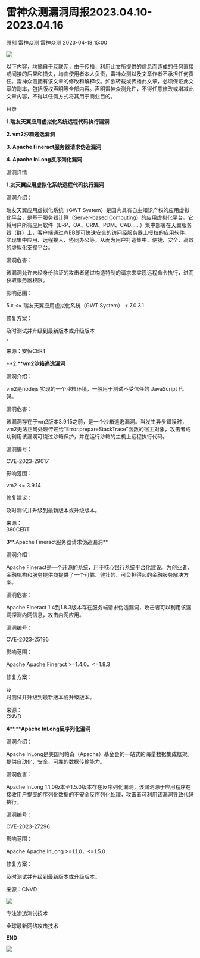 #  雷神众测漏洞周报2023.04.10-2023.04.16   
原创 雷神众测  雷神众测   2023-04-18 15:00  
  
![](https://mmbiz.qpic.cn/mmbiz_png/HxO8NorP4JUdV4QfoBzwBte9eUbJbIKBfRicDK49cMmDx9uV1JkGaibbCZbGOo3JgQqphZ2b7SHlO23jqCbPs5BA/640?wx_fmt=png "")  
  
以下内容，均摘自于互联网，由于传播，利用此文所提供的信息而造成的任何直接或间接的后果和损失，均由使用者本人负责，雷神众测以及文章作者不承担任何责任。雷神众测拥有该文章的修改和解释权。如欲转载或传播此文章，必须保证此文章的副本，包括版权声明等全部内容。声明雷神众测允许，不得任意修改或增减此文章内容，不得以任何方式将其用于商业目的。  
  
  
目录  
  
**1.瑞友天翼应用虚拟化系统远程代码执行漏洞**  
  
**2. vm2沙箱逃逸漏洞**  
  
**3. Apache Fineract服务器请求伪造漏洞**  
  
**4. Apache InLong反序列化漏洞**  
  
  
漏洞详情  
  
**1.友天翼应用虚拟化系统远程代码执行漏洞**  
  
  
漏洞介绍：  
  
瑞友天翼应用虚拟化系统（GWT System）是国内具有自主知识产权的应用虚拟化平台，是基于服务器计算（Server-based Computing）的应用虚拟化平台。它将用户所有应用软件（ERP、OA、CRM、PDM、CAD……）集中部署在天翼服务器（群）上，客户端通过WEB即可快速安全的访问经服务器上授权的应用软件，实现集中应用、远程接入、协同办公等，从而为用户打造集中、便捷、安全、高效的虚拟化支撑平台。  
  
  
漏洞危害：  
  
该漏洞允许未经身份验证的攻击者通过构造特制的请求来实现远程命令执行，进而获取服务器权限。  
  
  
影响范围：  
  
5.x <= 瑞友天翼应用虚拟化系统（GWT System） < 7.0.3.1  
  
  
修复方案：  
  
及时测试并升级到最新版本或升级版本  
。  
  
  
来源：安恒CERT  
  
  
**2.****vm2沙箱逃逸漏洞**  
  
  
漏洞介绍：  
  
vm2是nodejs 实现的一个沙箱环境，一般用于测试不受信任的 JavaScript 代码。  
  
  
漏洞危害：  
  
该漏洞存在于vm2版本3.9.15之前，是一个沙箱逃逸漏洞。当发生异步错误时，vm2无法正确处理传递给“Error.prepareStackTrace”函数的宿主对象，攻击者成功利用该漏洞可绕过沙箱保护，并在运行沙箱的主机上远程执行代码。  
  
  
漏洞编号：  
  
CVE-2023-29017  
  
  
影响范围：  
  
vm2 <= 3.9.14  
  
  
修复建议：  
  
及时测试并升级到最新版本或升级版本。  
  
  
来源：  
360CERT  
  
  
  
**3****.Apache Fineract服务器请求伪造漏洞**  
  
  
漏洞介绍：  
  
Apache Fineract是一个开源的系统，用于核心银行系统平台化建设。为创业者、金融机构和服务提供商提供了一个可靠、健壮的、可负担得起的金融服务解决方案。  
  
  
漏洞危害：  
  
Apache Fineract 1.4到1.8.3版本存在服务端请求伪造漏洞，攻击者可以利用该漏洞探测内网信息，攻击内网应用。  
  
  
漏洞编号：  
  
CVE-2023-25195  
  
  
影响范围：  
  
Apache Apache Fineract >=1.4.0，<=1.8.3  
  
  
修复方案：  
  
及  
时测试并升级到最新版本或升级版本。  
  
  
来源：  
CNVD  
  
  
**4****.****Apache InLong反序列化漏洞**  
  
  
漏洞介绍：  
  
Apache InLong是美国阿帕奇（Apache）基金会的一站式的海量数据集成框架。提供自动化、安全、可靠的数据传输能力。  
  
  
漏洞危害：  
  
Apache InLong 1.1.0版本至1.5.0版本存在反序列化漏洞，该漏洞源于应用程序在接收用户提交的序列化数据的不安全反序列化处理，攻击者可利用该漏洞导致代码执行。  
  
  
漏洞编号：  
  
CVE-2023-27296  
  
  
影响范围：  
  
Apache Apache InLong >=1.1.0，<=1.5.0  
  
  
修复方案：  
  
及时测试并升级到最新版本或升级版本。  
  
  
来源：CNVD  
  
  
  
  
  
  
  
![](https://mmbiz.qpic.cn/mmbiz_jpg/HxO8NorP4JUdV4QfoBzwBte9eUbJbIKB4Q1fSf8XtpuyjEcZdq0iaPeu59ibibPu3J8Tx0Oq35VYicVzbfSR6WPibcw/640?wx_fmt=jpeg "")  
  
专注渗透测试技术  
  
全球最新网络攻击技术  
  
  
**END**  
  
![](https://mmbiz.qpic.cn/mmbiz_jpg/HxO8NorP4JUdV4QfoBzwBte9eUbJbIKBz9Jd61KKPmZlyLqXqub3b7ITQuJ6OhicAHdhic7DoLM9tzKEmUDEic6Lg/640?wx_fmt=jpeg "")  
  
  
  
